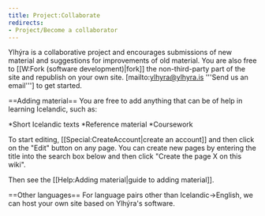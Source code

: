 ```yaml
---
title: Project:Collaborate
redirects:
- Project/Become a collaborator
---
```


Ylhýra is a collaborative project and encourages submissions of new material and suggestions for improvements of old material. You are also free to [[W:Fork (software development)|fork]] the non-third-party part of the site and republish on your own site. [mailto:ylhyra@ylhyra.is '''Send us an email'''] to get started.

==Adding material==
You are free to add anything that can be of help in learning Icelandic, such as:

*Short Icelandic texts
*Reference material
*Coursework

To start editing, [[Special:CreateAccount|create an account]] and then click on the "Edit" button on any page. You can create new pages by entering the title into the search box below and then click "Create the page X on this wiki".

Then see the [[Help:Adding material|guide to adding material]].

==Other languages==
For language pairs other than Icelandic→English, we can host your own site based on Ylhýra's software.